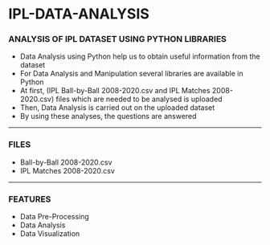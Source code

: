 # IPL-DATA-ANALYSIS

### ANALYSIS OF IPL DATASET USING PYTHON LIBRARIES

- Data Analysis using Python help us to obtain useful information from the dataset
- For Data Analysis and Manipulation several libraries are available in Python
- At first, (IPL Ball-by-Ball 2008-2020.csv and IPL Matches 2008-2020.csv) files which are needed to be analysed is uploaded
- Then, Data Analysis is carried out on the uploaded dataset
- By using these analyses, the questions are answered

-----

### FILES

- Ball-by-Ball 2008-2020.csv
- IPL Matches 2008-2020.csv

-----

### FEATURES

- Data Pre-Processing
- Data Analysis
- Data Visualization
